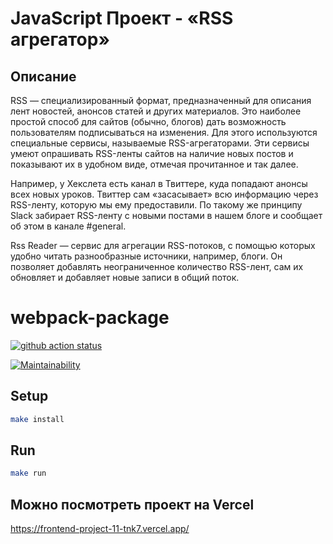 # JavaScript Проект - «RSS агрегатор»

## Описание

RSS — специализированный формат, предназначенный для описания лент новостей, анонсов статей и других материалов. Это наиболее простой способ для сайтов (обычно, блогов) дать возможность пользователям подписываться на изменения. Для этого используются специальные сервисы, называемые RSS-агрегаторами. Эти сервисы умеют опрашивать RSS-ленты сайтов на наличие новых постов и показывают их в удобном виде, отмечая прочитанное и так далее.

Например, у Хекслета есть канал в Твиттере, куда попадают анонсы всех новых уроков. Твиттер сам «засасывает» всю информацию через RSS-ленту, которую мы ему предоставили. По такому же принципу Slack забирает RSS-ленту с новыми постами в нашем блоге и сообщает об этом в канале #general.

Rss Reader — сервис для агрегации RSS-потоков, с помощью которых удобно читать разнообразные источники, например, блоги. Он позволяет добавлять неограниченное количество RSS-лент, сам их обновляет и добавляет новые записи в общий поток.

# webpack-package

[![github action status](https://github.com/hexlet-boilerplates/webpack-package/workflows/Node%20CI/badge.svg)](https://github.com/hexlet-boilerplates/webpack-package/actions)

[![Maintainability](https://api.codeclimate.com/v1/badges/c8602304c59f8c3e5c06/maintainability)](https://codeclimate.com/github/bea00811/frontend-project-11/maintainability)

## Setup

```sh
make install
```

## Run

```sh
make run
```

## Можно посмотреть проект на Vercel

https://frontend-project-11-tnk7.vercel.app/
